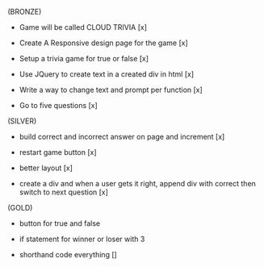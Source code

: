 (BRONZE)  

- Game will be called CLOUD TRIVIA  [x]

- Create A Responsive design page for the game [x]

- Setup a trivia game for true or false [x]

- Use JQuery to create text in a created div in html [x]

- Write a way to change text and prompt per function [x]

- Go to five questions [x]


(SILVER)


- build correct and incorrect answer on page and increment [x]

- restart game button [x]

- better layout [x]

- create a div and when a user gets it right, append div with correct then switch to next question [x]


(GOLD)

- button for true and false

- if statement for winner or loser with 3

- shorthand code everything []
